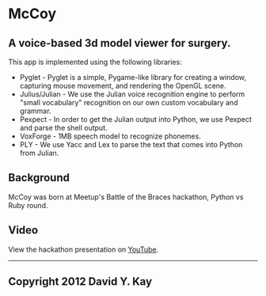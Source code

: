 # McCoy
## A voice-based 3d model viewer for surgery.

This app is implemented using the following libraries:

* Pyglet - Pyglet is a simple, Pygame-like library for creating a window, capturing mouse movement, and rendering the OpenGL scene.
* Julius/Julian - We use the Julian voice recognition engine to perform "small vocabulary" recognition on our own custom vocabulary and grammar.
* Pexpect - In order to get the Julian output into Python, we use Pexpect and
  parse the shell output.
* VoxForge - 1MB speech model to recognize phonemes.
* PLY - We use Yacc and Lex to parse the text that comes into Python from Julian.

## Background

McCoy was born at Meetup's Battle of the Braces hackathon, Python vs Ruby round.

## Video

View the hackathon presentation on [YouTube](http://youtu.be/uC6h173sidA).

----------------------------------------
Copyright 2012 David Y. Kay
----------------------------------------
